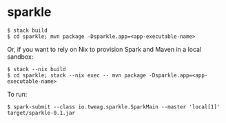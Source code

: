 # sparkle

```
$ stack build
$ cd sparkle; mvn package -Dsparkle.app=<app-executable-name>
```

Or, if you want to rely on Nix to provision Spark and Maven in a local
sandbox:

```
$ stack --nix build
$ cd sparkle; stack --nix exec -- mvn package -Dsparkle.app=<app-executable-name>
```

To run:

```
$ spark-submit --class io.tweag.sparkle.SparkMain --master 'local[1]' target/sparkle-0.1.jar
```
